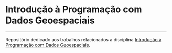 # Introdução à Programação com Dados Geoespaciais
---
Repositório dedicado aos trabalhos relacionados a disciplina [Introdução à Programação com Dados Geoespaciais](https://prog-geo.github.io/index.html).
